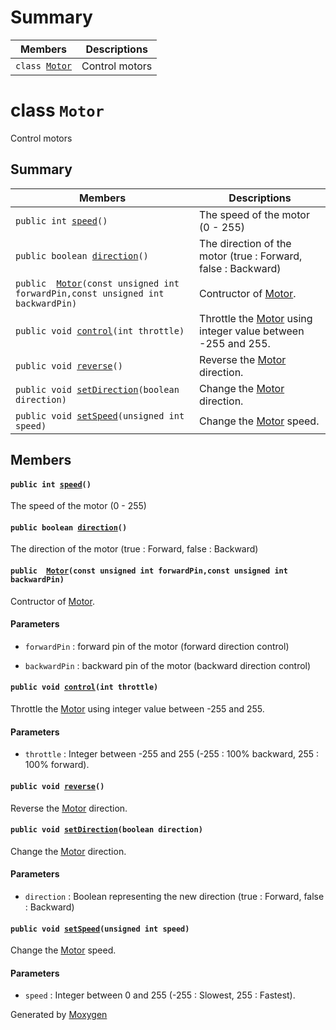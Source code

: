 # Summary

 Members                        | Descriptions                                
--------------------------------|---------------------------------------------
`class `[`Motor`](#class_motor) | Control motors

# class `Motor` 

Control motors

## Summary

 Members                        | Descriptions                                
--------------------------------|---------------------------------------------
`public int `[`speed`](#class_motor_1a96fac8556b868dc9d3b95fa161227ac1)`()` | The speed of the motor (0 - 255)
`public boolean `[`direction`](#class_motor_1a2c6bc38a8efcfca14a836016242f53f8)`()` | The direction of the motor (true : Forward, false : Backward)
`public  `[`Motor`](#class_motor_1ab90424518c4826de76d15488ca90aeb6)`(const unsigned int forwardPin,const unsigned int backwardPin)` | Contructor of [Motor](#class_motor). 
`public void `[`control`](#class_motor_1a2efba88aedaeaab3280432b8bbe8d874)`(int throttle)` | Throttle the [Motor](#class_motor) using integer value between -255 and 255. 
`public void `[`reverse`](#class_motor_1a1e1cfdd2808f7cb6a3816b8089e135db)`()` | Reverse the [Motor](#class_motor) direction.
`public void `[`setDirection`](#class_motor_1a20f404b9f19e3bd9b24f65cfa093da8c)`(boolean direction)` | Change the [Motor](#class_motor) direction. 
`public void `[`setSpeed`](#class_motor_1a52629377895ffd22fdd60f648cb86f1a)`(unsigned int speed)` | Change the [Motor](#class_motor) speed. 

## Members

#### `public int `[`speed`](#class_motor_1a96fac8556b868dc9d3b95fa161227ac1)`()` 

The speed of the motor (0 - 255)

#### `public boolean `[`direction`](#class_motor_1a2c6bc38a8efcfca14a836016242f53f8)`()` 

The direction of the motor (true : Forward, false : Backward)

#### `public  `[`Motor`](#class_motor_1ab90424518c4826de76d15488ca90aeb6)`(const unsigned int forwardPin,const unsigned int backwardPin)` 

Contructor of [Motor](#class_motor). 
#### Parameters
* `forwardPin` : forward pin of the motor (forward direction control) 

* `backwardPin` : backward pin of the motor (backward direction control)

#### `public void `[`control`](#class_motor_1a2efba88aedaeaab3280432b8bbe8d874)`(int throttle)` 

Throttle the [Motor](#class_motor) using integer value between -255 and 255. 
#### Parameters
* `throttle` : Integer between -255 and 255 (-255 : 100% backward, 255 : 100% forward).

#### `public void `[`reverse`](#class_motor_1a1e1cfdd2808f7cb6a3816b8089e135db)`()` 

Reverse the [Motor](#class_motor) direction.

#### `public void `[`setDirection`](#class_motor_1a20f404b9f19e3bd9b24f65cfa093da8c)`(boolean direction)` 

Change the [Motor](#class_motor) direction. 
#### Parameters
* `direction` : Boolean representing the new direction (true : Forward, false : Backward)

#### `public void `[`setSpeed`](#class_motor_1a52629377895ffd22fdd60f648cb86f1a)`(unsigned int speed)` 

Change the [Motor](#class_motor) speed. 
#### Parameters
* `speed` : Integer between 0 and 255 (-255 : Slowest, 255 : Fastest).

Generated by [Moxygen](https://sourcey.com/moxygen)